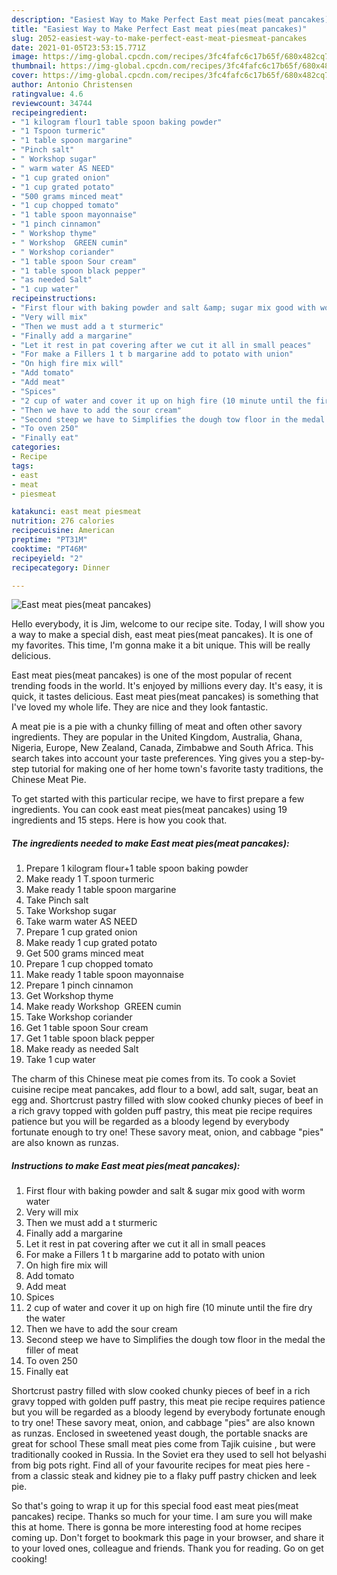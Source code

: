 ```yaml
---
description: "Easiest Way to Make Perfect East meat pies(meat pancakes)"
title: "Easiest Way to Make Perfect East meat pies(meat pancakes)"
slug: 2052-easiest-way-to-make-perfect-east-meat-piesmeat-pancakes
date: 2021-01-05T23:53:15.771Z
image: https://img-global.cpcdn.com/recipes/3fc4fafc6c17b65f/680x482cq70/east-meat-piesmeat-pancakes-recipe-main-photo.jpg
thumbnail: https://img-global.cpcdn.com/recipes/3fc4fafc6c17b65f/680x482cq70/east-meat-piesmeat-pancakes-recipe-main-photo.jpg
cover: https://img-global.cpcdn.com/recipes/3fc4fafc6c17b65f/680x482cq70/east-meat-piesmeat-pancakes-recipe-main-photo.jpg
author: Antonio Christensen
ratingvalue: 4.6
reviewcount: 34744
recipeingredient:
- "1 kilogram flour1 table spoon baking powder"
- "1 Tspoon turmeric"
- "1 table spoon margarine"
- "Pinch salt"
- " Workshop sugar"
- " warm water AS NEED"
- "1 cup grated onion"
- "1 cup grated potato"
- "500 grams minced meat"
- "1 cup chopped tomato"
- "1 table spoon mayonnaise"
- "1 pinch cinnamon"
- " Workshop thyme"
- " Workshop  GREEN cumin"
- " Workshop coriander"
- "1 table spoon Sour cream"
- "1 table spoon black pepper"
- "as needed Salt"
- "1 cup water"
recipeinstructions:
- "First flour with baking powder and salt &amp; sugar mix good with worm water"
- "Very will mix"
- "Then we must add a t sturmeric"
- "Finally add a margarine"
- "Let it rest in pat covering after we cut it all in small peaces"
- "For make a Fillers 1 t b margarine add to potato with union"
- "On high fire mix will"
- "Add tomato"
- "Add meat"
- "Spices"
- "2 cup of water and cover it up on high fire (10 minute until the fire dry the water"
- "Then we have to add the sour cream"
- "Second steep we have to Simplifies the dough tow floor in the medal the filler of meat"
- "To oven 250"
- "Finally eat"
categories:
- Recipe
tags:
- east
- meat
- piesmeat

katakunci: east meat piesmeat 
nutrition: 276 calories
recipecuisine: American
preptime: "PT31M"
cooktime: "PT46M"
recipeyield: "2"
recipecategory: Dinner

---
```



![East meat pies(meat pancakes)](https://img-global.cpcdn.com/recipes/3fc4fafc6c17b65f/680x482cq70/east-meat-piesmeat-pancakes-recipe-main-photo.jpg)

Hello everybody, it is Jim, welcome to our recipe site. Today, I will show you a way to make a special dish, east meat pies(meat pancakes). It is one of my favorites. This time, I'm gonna make it a bit unique. This will be really delicious.

East meat pies(meat pancakes) is one of the most popular of recent trending foods in the world. It's enjoyed by millions every day. It's easy, it is quick, it tastes delicious. East meat pies(meat pancakes) is something that I've loved my whole life. They are nice and they look fantastic.

A meat pie is a pie with a chunky filling of meat and often other savory ingredients. They are popular in the United Kingdom, Australia, Ghana, Nigeria, Europe, New Zealand, Canada, Zimbabwe and South Africa. This search takes into account your taste preferences. Ying gives you a step-by-step tutorial for making one of her home town&#39;s favorite tasty traditions, the Chinese Meat Pie.


To get started with this particular recipe, we have to first prepare a few ingredients. You can cook east meat pies(meat pancakes) using 19 ingredients and 15 steps. Here is how you cook that.

<!--inarticleads1-->

##### The ingredients needed to make East meat pies(meat pancakes):

1. Prepare 1 kilogram flour+1 table spoon baking powder
1. Make ready 1 T.spoon turmeric
1. Make ready 1 table spoon margarine
1. Take Pinch salt
1. Take  Workshop sugar
1. Take  warm water AS NEED
1. Prepare 1 cup grated onion
1. Make ready 1 cup grated potato
1. Get 500 grams minced meat
1. Prepare 1 cup chopped tomato
1. Make ready 1 table spoon mayonnaise
1. Prepare 1 pinch cinnamon
1. Get  Workshop thyme
1. Make ready  Workshop  GREEN cumin
1. Take  Workshop coriander
1. Get 1 table spoon Sour cream
1. Get 1 table spoon black pepper
1. Make ready as needed Salt
1. Take 1 cup water


The charm of this Chinese meat pie comes from its. To cook a Soviet cuisine recipe meat pancakes, add flour to a bowl, add salt, sugar, beat an egg and. Shortcrust pastry filled with slow cooked chunky pieces of beef in a rich gravy topped with golden puff pastry, this meat pie recipe requires patience but you will be regarded as a bloody legend by everybody fortunate enough to try one! These savory meat, onion, and cabbage &#34;pies&#34; are also known as runzas. 

<!--inarticleads2-->

##### Instructions to make East meat pies(meat pancakes):

1. First flour with baking powder and salt &amp; sugar mix good with worm water
1. Very will mix
1. Then we must add a t sturmeric
1. Finally add a margarine
1. Let it rest in pat covering after we cut it all in small peaces
1. For make a Fillers 1 t b margarine add to potato with union
1. On high fire mix will
1. Add tomato
1. Add meat
1. Spices
1. 2 cup of water and cover it up on high fire (10 minute until the fire dry the water
1. Then we have to add the sour cream
1. Second steep we have to Simplifies the dough tow floor in the medal the filler of meat
1. To oven 250
1. Finally eat


Shortcrust pastry filled with slow cooked chunky pieces of beef in a rich gravy topped with golden puff pastry, this meat pie recipe requires patience but you will be regarded as a bloody legend by everybody fortunate enough to try one! These savory meat, onion, and cabbage &#34;pies&#34; are also known as runzas. Enclosed in sweetened yeast dough, the portable snacks are great for school These small meat pies come from Tajik cuisine , but were traditionally cooked in Russia. In the Soviet era they used to sell hot belyashi from big pots right. Find all of your favourite recipes for meat pies here - from a classic steak and kidney pie to a flaky puff pastry chicken and leek pie. 

So that's going to wrap it up for this special food east meat pies(meat pancakes) recipe. Thanks so much for your time. I am sure you will make this at home. There is gonna be more interesting food at home recipes coming up. Don't forget to bookmark this page in your browser, and share it to your loved ones, colleague and friends. Thank you for reading. Go on get cooking!
